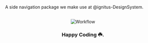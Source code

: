 A side navigation package we make use at @ignitus-DesignSystem.

<div align="center">
  <br>
    <img src="https://media.giphy.com/media/l46ChKeGsmsfE3Un6/giphy.gif" alt="Workflow">
  <br>
  <h3>Happy Coding ☘️.</h3>
</div>
